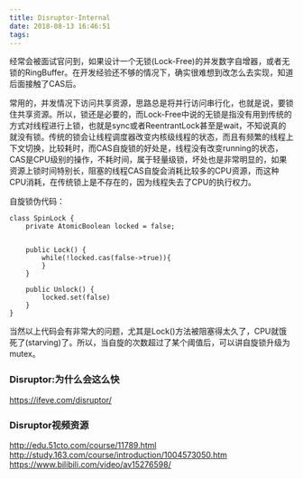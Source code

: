 ```yaml
---
title: Disruptor-Internal
date: 2018-08-13 16:46:51
tags:
---
```


经常会被面试官问到，如果设计一个无锁(Lock-Free)的并发数字自增器，或者无锁的RingBuffer。在开发经验还不够的情况下，确实很难想到改怎么去实现，知道后面接触了CAS后。

常用的，并发情况下访问共享资源，思路总是将并行访问串行化，也就是说，要锁住共享资源。所以，锁还是必要的，而Lock-Free中说的无锁是指没有用到传统的方式对线程进行上锁，也就是sync或者ReentrantLock甚至是wait，不知说真的就没有锁。传统的锁会让线程调度器改变内核级线程的状态，而且有频繁的线程上下文切换，比较耗时，而CAS自旋锁的好处是，线程没有改变running的状态，CAS是CPU级别的操作，不耗时间，属于轻量级锁，坏处也是非常明显的，如果资源上锁时间特别长，阻塞的线程CAS自旋会消耗比较多的CPU资源，而这种CPU消耗，在传统锁上是不存在的，因为线程失去了CPU的执行权力。

自旋锁伪代码：
```
class SpinLock {
    private AtomicBoolean locked = false;
    
    
    public Lock() {
        while(!locked.cas(false->true)){
        }
    }
    
    public Unlock() {
        locked.set(false)
    }
}

```

当然以上代码会有非常大的问题，尤其是Lock()方法被阻塞得太久了，CPU就饿死了(starving)了。所以，当自旋的次数超过了某个阈值后，可以讲自旋锁升级为mutex。



### Disruptor:为什么会这么快
https://ifeve.com/disruptor/


### Disruptor视频资源
http://edu.51cto.com/course/11789.html
http://study.163.com/course/introduction/1004573050.htm
https://www.bilibili.com/video/av15276598/

